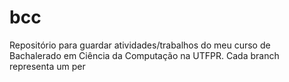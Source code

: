 # bcc
Repositório para guardar atividades/trabalhos do meu curso de Bachalerado em Ciência da Computação na UTFPR.
Cada branch representa um per
